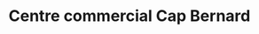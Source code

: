 ---
title: "Centre commercial Cap Bernard"
url: /ville-la-grand/centre-commercial-cap-bernard/
shop: Einkaufszentrum
---